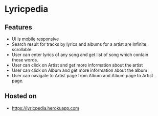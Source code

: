# Lyricpedia

## Features
- UI is mobile responsive
- Search result for tracks by lyrics and albums for a artist are Infinite scrollable.
- User can enter lyrics of any song and get list of song which contain those words.
- User can click on Artist and get more information about the artist
- User can click on Album and get more information about the album
- User can navigate to Artist page from Album and Album page to Artist page.

## Hosted on
- https://lyricpedia.herokuapp.com